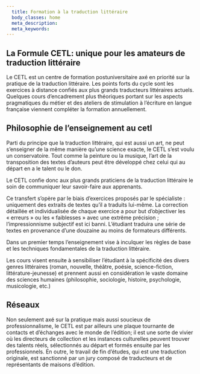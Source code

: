```yaml
---
  title: Formation à la traduction littéraire
  body_classes: home
  meta_description:
  meta_keywords:
---
```


## La Formule CETL: unique pour les amateurs de traduction littéraire

Le CETL est un centre de formation postuniversitaire axé en priorité sur la pratique de la traduction littéraire. Les points forts du cycle sont les exercices à distance confiés aux plus grands traducteurs littéraires actuels. Quelques cours d’encadrement plus théoriques portant sur les aspects pragmatiques du métier et des ateliers de stimulation à l’écriture en langue française viennent compléter la formation annuellement.

## Philosophie de l’enseignement au cetl

Parti du principe que la traduction littéraire, qui est aussi un art, ne peut s’enseigner de la même manière qu’une science exacte, le CETL s’est voulu un conservatoire. Tout comme la peinture ou la musique, l’art de la transposition des textes d’auteurs peut être développé chez celui qui au départ en a le talent ou le don.

Le CETL confie donc aux plus grands praticiens de la traduction littéraire le soin de communiquer leur savoir-faire aux apprenants.

Ce transfert s’opère par le biais d’exercices proposés par le spécialiste&nbsp;: uniquement des extraits de textes qu’il a traduits lui-même. La correction détaillée et individualisée de chaque exercice a pour but d’objectiver les «&nbsp;erreurs&nbsp;» ou les «&nbsp;faiblesses&nbsp;» avec une extrême précision ; l’impressionnisme subjectif est ici banni. L’étudiant traduira une série de textes en provenance d’une douzaine au moins de formateurs différents.

Dans un premier temps l’enseignement vise à inculquer les règles de base et les techniques fondamentales de la traduction littéraire.

Les cours visent ensuite à sensibiliser l’étudiant à la spécificité des divers genres littéraires (roman, nouvelle, théâtre, poésie, science-fiction, littérature-jeunesse) et prennent aussi en considération le vaste domaine des sciences humaines (philosophie, sociologie, histoire, psychologie, musicologie, etc.)

## Réseaux

Non seulement axé sur la pratique mais aussi soucieux de professionnalisme, le CETL est par ailleurs une plaque tournante de contacts et d’échanges avec le monde de l’édition; il est une sorte de vivier où les directeurs de collection et les instances culturelles peuvent trouver des talents réels, sélectionnés au départ et formés ensuite par les professionnels. En outre, le travail de fin d’études, qui est une traduction originale, est sanctionné par un jury composé de traducteurs et de représentants de maisons d’édition.

